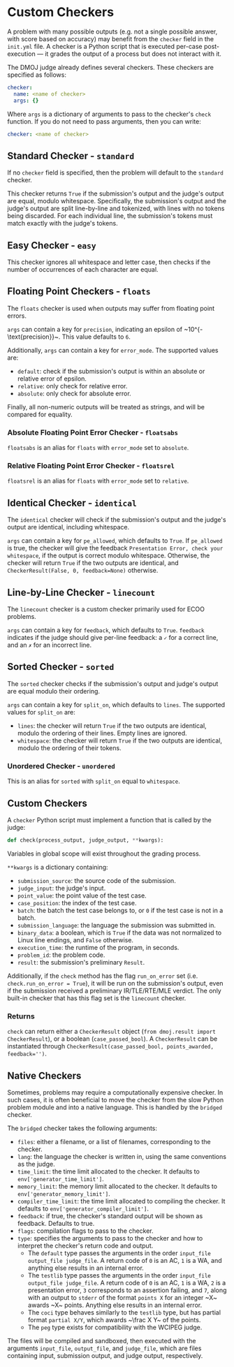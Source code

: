 # Custom Checkers

A problem with many possible outputs (e.g. not a single possible answer, with score based on accuracy) may benefit from the `checker` field in the `init.yml` file. A checker is a Python script that is executed per-case post-execution — it grades the output of a process but does not interact with it.

The DMOJ judge already defines several checkers.
These checkers are specified as follows:

```yaml
checker:
  name: <name of checker>
  args: {}
```

Where `args` is a dictionary of arguments to pass to the checker's `check` function.
If you do not need to pass arguments, then you can write:

```yaml
checker: <name of checker>
```

## Standard Checker - `standard`

If no `checker` field is specified, then the problem will default to the `standard` checker.

This checker returns `True` if the submission's output and the judge's output are equal, modulo whitespace. Specifically, the submission's output and the judge's output are split line-by-line and tokenized, with lines with no tokens being discarded. For each individual line, the submission's tokens must match exactly with the judge's tokens.

## Easy Checker - `easy`

This checker ignores all whitespace and letter case, then checks if the number of occurrences of each character are equal.

## Floating Point Checkers - `floats`

The `floats` checker is used when outputs may suffer from floating point errors.

`args` can contain a key for `precision`, indicating an epsilon of ~10^{-\text{precision}}~.
This value defaults to `6`.

Additionally, `args` can contain a key for `error_mode`. The supported values are:

- `default`: check if the submission's output is within an absolute or relative error of epsilon.
- `relative`: only check for relative error.
- `absolute`: only check for absolute error.

Finally, all non-numeric outputs will be treated as strings, and will be compared for equality.

### Absolute Floating Point Error Checker - `floatsabs`

`floatsabs` is an alias for `floats` with `error_mode` set to `absolute`.

### Relative Floating Point Error Checker - `floatsrel`

`floatsrel` is an alias for `floats` with `error_mode` set to `relative`.

## Identical Checker - `identical`

The `identical` checker will check if the submission's output and the judge's output are identical, including whitespace.

`args` can contain a key for `pe_allowed`, which defaults to `True`.
If `pe_allowed` is true, the checker will give the feedback `Presentation Error, check your whitespace`, if the output is correct modulo whitespace.
Otherwise, the checker will return `True` if the two outputs are identical, and `CheckerResult(False, 0, feedback=None)` otherwise.

## Line-by-Line Checker - `linecount`

The `linecount` checker is a custom checker primarily used for ECOO problems.

`args` can contain a key for `feedback`, which defaults to `True`.
`feedback` indicates if the judge should give per-line feedback: a `✓` for a correct line, and an `✗` for an incorrect line.

## Sorted Checker - `sorted`

The `sorted` checker checks if the submission's output and judge's output are equal modulo their ordering.

`args` can contain a key for `split_on`, which defaults to `lines`. The supported values for `split_on` are:

- `lines`: the checker will return `True` if the two outputs are identical, modulo the ordering of their lines. Empty lines are ignored.
- `whitespace`: the checker will return `True` if the two outputs are identical, modulo the ordering of their tokens.

### Unordered Checker - `unordered`

This is an alias for `sorted` with `split_on` equal to `whitespace`.

## Custom Checkers

A `checker` Python script must implement a function that is called by the judge:

```python
def check(process_output, judge_output, **kwargs):
```

Variables in global scope will exist throughout the grading process.

`**kwargs` is a dictionary containing:

- `submission_source`: the source code of the submission.
- `judge_input`: the judge's input.
- `point_value`: the point value of the test case.
- `case_position`: the index of the test case.
- `batch`: the batch the test case belongs to, or `0` if the test case is not in a batch.
- `submission_language`: the language the submission was submitted in.
- `binary_data`: a boolean, which is `True` if the data was not normalized to Linux line endings, and `False` otherwise.
- `execution_time`: the runtime of the program, in seconds.
- `problem_id`: the problem code.
- `result`: the submission's preliminary `Result`.

Additionally, if the `check` method has the flag `run_on_error` set (i.e. `check.run_on_error = True`), it will be run on the submission's output, even if the submission received a preliminary IR/TLE/RTE/MLE verdict.
The only built-in checker that has this flag set is the `linecount` checker.

### Returns

`check` can return either a `CheckerResult` object (`from dmoj.result import CheckerResult`), or a boolean (`case_passed_bool`).
A `CheckerResult` can be instantiated through `CheckerResult(case_passed_bool, points_awarded, feedback='')`.

## Native Checkers

Sometimes, problems may require a computationally expensive checker.
In such cases, it is often beneficial to move the checker from the slow Python problem module and into a native language.
This is handled by the `bridged` checker.

The `bridged` checker takes the following arguments:

- `files`: either a filename, or a list of filenames, corresponding to the checker.
- `lang`: the language the checker is written in, using the same conventions as the judge.
- `time_limit`: the time limit allocated to the checker. It defaults to `env['generator_time_limit']`.
- `memory_limit`: the memory limit allocated to the checker. It defaults to `env['generator_memory_limit']`.
- `compiler_time_limit`: the time limit allocated to compiling the checker. It defaults to `env['generator_compiler_limit']`.
- `feedback`: if true, the checker's standard output will be shown as feedback. Defaults to true.
- `flags`: compilation flags to pass to the checker.
- `type`: specifies the arguments to pass to the checker and how to interpret the checker's return code and output.
  - The `default` type passes the arguments in the order `input_file output_file judge_file`. A return code of `0` is an AC, `1` is a WA, and anything else results in an internal error.
  - The `testlib` type passes the arguments in the order `input_file output_file judge_file`. A return code of `0` is an AC, `1` is a WA, `2` is a presentation error, `3` corresponds to an assertion failing,
  and `7`, along with an output to `stderr` of the format `points X` for an integer ~X~ awards ~X~ points. Anything else results in an internal error.
  - The `coci` type behaves similarly to the `testlib` type, but has partial format `partial X/Y`, which awards ~\frac X Y~ of the points.
  - The `peg` type exists for compatibility with the WCIPEG judge.

The files will be compiled and sandboxed, then executed with the arguments `input_file`, `output_file`, and `judge_file`, which are files containing input, submission output, and judge output, respectively.
